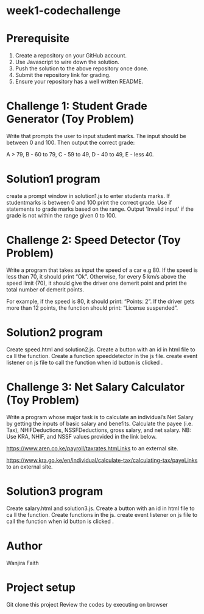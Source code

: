# week1-codechallenge
 # Prerequisite
1. Create a repository on your GitHub account.
2. Use Javascript to wire down the solution.
3. Push the solution to the above repository once done.
4. Submit the repository link for grading.
5. Ensure your repository has a well written README.


# Challenge 1: Student Grade Generator (Toy Problem)
Write that prompts the user to input student marks. The input should be between 0 and 100. Then output the correct grade: 

A > 79, B - 60 to 79, C -  59 to 49, D - 40 to 49, E - less 40.

 # Solution1 program
 create a prompt window in solution1.js to enter students marks.
 If studentmarks is between 0 and 100 print the correct grade. 
 Use if statements to grade marks based on the range.
 Output 'Invalid input' if the grade is not within the range given 0 to 100.

# Challenge 2: Speed Detector (Toy Problem)
Write a program that takes as input the speed of a car e.g 80. If the speed is less than 70, it should print “Ok”. Otherwise, for every 5 km/s above the speed limit (70), it should give the driver one demerit point and print the total number of demerit points.

For example, if the speed is 80, it should print: “Points: 2”. If the driver gets more than 12 points, the function should print: “License suspended”.
 
# Solution2 program 
 Create speed.html and solution2.js.
 Create a button with an id in html file to ca  ll the function.
 Create a function speeddetector in the js file.
 create event listener on js file to call the function when id button is clicked .

# Challenge 3: Net Salary Calculator (Toy Problem)
Write a program whose major task is to calculate an individual’s Net Salary by getting the inputs of basic salary and benefits. Calculate the payee (i.e. Tax), NHIFDeductions, NSSFDeductions, gross salary, and net salary. 
NB: Use KRA, NHIF, and NSSF values provided in the link below.

https://www.aren.co.ke/payroll/taxrates.htmLinks to an external site.  

https://www.kra.go.ke/en/individual/calculate-tax/calculating-tax/payeLinks to an external site.

# Solution3 program

 Create salary.html and solution3.js.
 Create a button with an id in html file to ca ll the function.
 Create functions in the js.
 create event listener on js file to call the function when id button is clicked .

# Author
Wanjira Faith

# Project setup
Git clone this project
Review the codes by executing on browser

